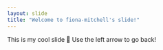 ```yaml
---
layout: slide
title: "Welcome to fiona-mitchell's slide!"
---
```

This is my cool slide :tada:
Use the left arrow to go back!
